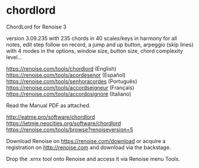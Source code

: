 # chordlord
ChordLord for Renoise 3

version 3.09.235 with 235 chords in 40 scales/keys in harmony for all notes, edit step follow on record, a jump and up button, arpeggio (skip lines) with 4 modes in the options, window size, button size, chord complexity level…

https://renoise.com/tools/chordlord (English) https://renoise.com/tools/acordesenor (Español) https://renoise.com/tools/senhoracordes (Português) https://renoise.com/tools/accordseigneur (Français) https://renoise.com/tools/accordosignore (Italiano)

Read the Manual PDF as attached.

http://eatme.pro/software/chordlord 
https://ietmie.neocities.org/software/chordlord
https://renoise.com/tools/browse?renoiseversion=5

Download Renoise on https://renoise.com/download or acquire a registration on http://renoise.com and download via the backstage.

Drop the .xrnx tool onto Renoise and access it via Renoise menu Tools.
